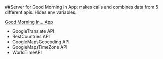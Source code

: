 ##Server for Good Morning In App; makes calls and combines data from 5 different apis. Hides env variables. 

[Good Morning In... App](https://devlewis.github.io/GoodMorningApp/)

- GoogleTranslate API 
- RestCountries API
- GoogleMapsGeocoding API 
- GoogleMapsTimeZone API
- WorldTimeAPI 
